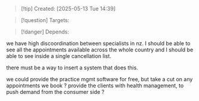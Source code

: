 
>[!tip] Created: [2025-05-13 Tue 14:39]

>[!question] Targets: 

>[!danger] Depends: 

we have high discoordination between specialists in nz.
I should be able to see all the appointments available across the whole country and I should be able to see inside a single cancellation list.

there must be a way to insert a system that does this.

we could provide the practice mgmt software for free, but take a cut on any appointments we book ?
provide the clients with health management, to push demand from the consumer side ?

